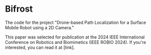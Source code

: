 # Bifrost
The code for the project "Drone-based Path Localization for a Surface Mobile Robot using a 2D Camera."

This paper was selected for publication at the 2024 IEEE International Conference on Robotics and Biomimetics (IEEE ROBIO 2024). If you're interested, you can read it at [link].
